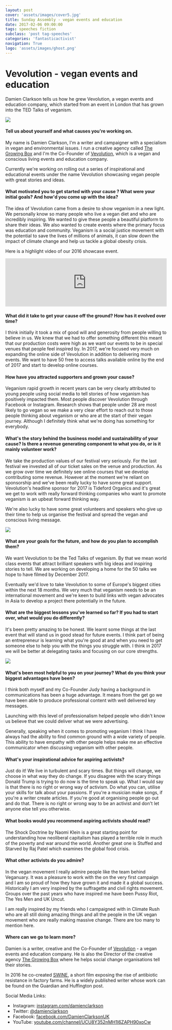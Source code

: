```yaml
---
layout: post
cover: 'assets/images/cover5.jpg'
title: Sunday Assembly - vegan events and education
date: 2017-02-06 09:00:00
tags: speeches fiction
subclass: 'post tag-speeches'
categories: 'fantasticactivist'
navigation: True
logo: 'assets/images/ghost.png'
---
```


<h1>Vevolution - vegan events and education</h1>
<p>Damien Clarkson tells us how he grew Vevolution, a vegan events and education company, which started from an event in London that has grown into the TED Talks of veganism.</p>

<img src="https://sinfreesophia.files.wordpress.com/2017/01/img_9881.jpg">

<h4>Tell us about yourself and what causes you're working on.</h4>

<p>My name is Damien Clarkson, I'm a writer and campaigner with a specialism in vegan and environmental issues. I run a creative agency called <a href="http://www.growingbox.co/">The Growing Box</a> and I'm the Co-Founder of <a href="http://www.vevolution.co/">Vevolution</a>, which is a vegan and conscious living events and education company.</p>

<p>Currently we're working on rolling out a series of inspirational and educational events under the name Vevolution showcasing vegan people with great stories and ideas.</p>

<h4>What motivated you to get started with your cause ? What were your initial goals? And how'd you come up with the idea?</h4>

<p>The idea of Vevolution came from a desire to show veganism in a new light. We personally know so many people who live a vegan diet and who are incredibly inspiring. We wanted to give these people a beautiful platform to share their ideas. We also wanted to create events where the primary focus was education and community. Veganism is a social justice movement with the potential to save the lives of millions of animals, it can slow down the impact of climate change and help us tackle a global obesity crisis.</p>

<p>Here is a highlight video of our 2016 showcase event.</p>

<iframe width="100%" src="https://www.youtube.com/embed/O5p9t4N7bqA?rel=0" frameborder="0" allowfullscreen></iframe>

<h4>What did it take to get your cause off the ground? How has it evolved over time?</h4>

<p>I think initially it took a mix of good will and generosity from people willing to believe in us. We knew that we had to offer something different this meant that our production costs were high as we want our events to be in special venues that people feel inspired by. In 2017, we're focused very much on expanding the online side of Vevolution in addition to delivering more events. We want to have 50 free to access talks available online by the end of 2017 and start to develop online courses.</p>

<h4>How have you attracted supporters and grown your cause?</h4>

<p>Veganism rapid growth in recent years can be very clearly attributed to young people using social media to tell stories of how veganism has positively impacted them. Most people discover Vevolution through Facebook or Instagram. Research shows that people under 28 are most likely to go vegan so we make a very clear effort to reach out to those people thinking about veganism or who are at the start of their vegan journey. Although I definitely think what we're doing has something for everybody.</p>

<h4>What's the story behind the business model and sustainability of your cause? Is there a revenue generating component to what you do, or is it mainly volunteer work?</h4>

<p>We take the production values of our festival very seriously. For the last festival we invested all of our ticket sales on the venue and production. As we grow over time we definitely see online courses that we develop contributing some revenue. However at the moment we're reliant on sponsorship and we've been really lucky to have some great support. Vevolution's headline sponsor for 2017 is Tideford Organics and it's great we get to work with really forward thinking companies who want to promote veganism is an upbeat forward thinking way. </p>

<p>We're also lucky to have some great volunteers and speakers who give up their time to help us organise the festival and spread the vegan and conscious living message.</p>

<img src="https://static1.squarespace.com/static/57714076cd0f68e75e9d77fc/t/586b991af5e231abfff5f12a/1483446584776/%C2%A9+Sarah+Koury+6.JPG">

<h4>What are your goals for the future, and how do you plan to accomplish them?</h4>

<p>We want Vevolution to be the Ted Talks of veganism. By that we mean world class events that attract brilliant speakers with big ideas and inspiring stories to tell. We are working on developing a home for the 50 talks we hope to have filmed by December 2017. </p>

<p>Eventually we'd love to take Vevolution to some of Europe's biggest cities within the next 18 months. We very much that veganism needs to be an international movement and we're keen to build links with vegan advocates in Asia to develop a project there potentially in the future. </p>

<h4>What are the biggest lessons you've learned so far? If you had to start over, what would you do differently?</h4>

<p>It's been pretty amazing to be honest. We learnt some things at the last event that will stand us in good stead for future events. I think part of being an entrepreneur is learning what you're good at and when you need to get someone else to help you with the things you struggle with. I think in 2017 we will be better at delegating tasks and focusing on our core strengths.</p>

<img src="https://2.bp.blogspot.com/-NH4Nt4dAFQI/WBp8Dkcu-4I/AAAAAAAAlXE/-rkut2jhy-cQg0TtPRQkfgNCPUhqHnChACLcB/s1600/Vevolution%2BARZone%2BInterview.jpg">

<h4>What's been most helpful to you on your journey? What do you think your biggest advantages have been?</h4>

<p>I think both myself and my Co-Founder Judy having a background in communications has been a huge advantage. It means from the get go we have been able to produce professional content with well delivered key messages.</p>

<p>Launching with this level of professionalism helped people who didn't know us believe that we could deliver what we were advertising.</p>

<p>Generally, speaking when it comes to promoting veganism I think I have always had the ability to find common ground with a wide variety of people. This ability to have empathy with other people helps make me an effective communicator when discussing veganism with other people.</p>

<h4>What's your inspirational advice for aspiring activists?</h4>

<p>Just do it! We live in turbulent and scary times. But things will change, we choose in what way they do change. If you disagree with the scary things Donald Trump is trying to do now is the time to speak up. What I would say is that there is no right or wrong way of activism. Do what you can, utilise your skills for talk about your passions. If you're a musician make songs, if you're a writer create articles. If you're good at organising people go out and do that. There is no right or wrong way to be an activist and don't let anyone else tell you otherwise.</p>

<h4>What books would you recommend aspiring activists should read?</h4>

<p>The Shock Doctrine by Naomi Klein is a great starting point for understanding how neoliberal capitalism has played a terrible role in much of the poverty and war around the world. Another great one is Stuffed and Starved by Raj Patel which examines the global food crisis.</p>

<h4>What other activists do you admire?</h4>

<p>In the vegan movement I really admire people like the team behind Veganuary. It was a pleasure to work with the on the very first campaign and I am so proud of how they have grown it and made it a global success. Historically I am very inspired by the suffragette and civil rights movement. Groups over the past years who have inspired me have been Pussy Riot, The Yes Men and UK Uncut.</p>

<p>I am really inspired by my friends who I campaigned with in Climate Rush who are all still doing amazing things and all the people in the UK vegan movement who are really making massive change. There are too many to mention here.</p>

<h4>Where can we go to learn more?</h4>

<p>Damien is a writer, creative and the Co-Founder of <a href="http://www.vevolution.co/">Vevolution</a> - a vegan events and education company. He is also the Director of the creative agency <a href="http://www.growingbox.co/">The Growing Box</a> where he helps social change organisations tell their stories.</p>

<p>In 2016 he co-created <a href="http://www.watchswine.today/">SWINE</a>, a short film exposing the rise of antibiotic resistance in factory farms. He is a widely published writer whose work can be found on the Guardian and Huffington post.</p>

<p>Social Media Links:</p>

<ul>
<li>Instagram: <a href="https://www.instagram.com/damienclarkson/">instagram.com/damienclarkson</a></li>
<li>Twitter: <a href="https://twitter.com/damienclarkson">@damienclarkson</a></li>
<li>Facebook: <a href="https://www.facebook.com/DamienClarksonUK/">facebook.com/DamienClarksonUK</a></li>
<li>YouTube: <a href="https://www.youtube.com/channel/UCU8Y352nMH1l6ZAPH90xoCw/feed">youtube.com/channel/UCU8Y352nMH1l6ZAPH90xoCw</a></li>
</ul>

&nbsp;
